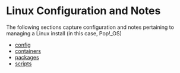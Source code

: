 # Linux Configuration and Notes

The following sections capture configuration and notes pertaining to managing a Linux install (in this case, Pop!_OS)

* [config](./config.md)
* [containers](./containers.md)
* [packages](./packages.md)
* [scripts](./scripts.md)